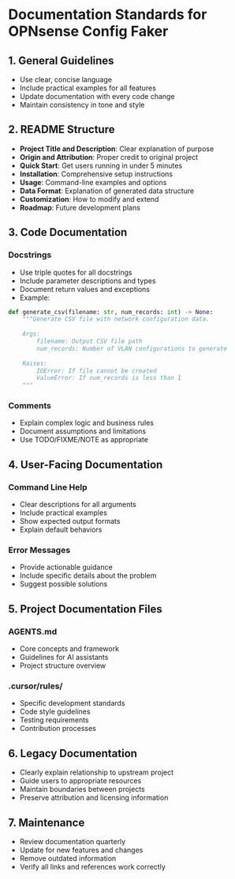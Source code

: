# Documentation Standards for OPNsense Config Faker

## 1. General Guidelines

- Use clear, concise language
- Include practical examples for all features
- Update documentation with every code change
- Maintain consistency in tone and style

## 2. README Structure

- **Project Title and Description**: Clear explanation of purpose
- **Origin and Attribution**: Proper credit to original project
- **Quick Start**: Get users running in under 5 minutes
- **Installation**: Comprehensive setup instructions
- **Usage**: Command-line examples and options
- **Data Format**: Explanation of generated data structure
- **Customization**: How to modify and extend
- **Roadmap**: Future development plans

## 3. Code Documentation

### Docstrings
- Use triple quotes for all docstrings
- Include parameter descriptions and types
- Document return values and exceptions
- Example:
```python
def generate_csv(filename: str, num_records: int) -> None:
    """Generate CSV file with network configuration data.
    
    Args:
        filename: Output CSV file path
        num_records: Number of VLAN configurations to generate
    
    Raises:
        IOError: If file cannot be created
        ValueError: If num_records is less than 1
    """
```

### Comments
- Explain complex logic and business rules
- Document assumptions and limitations
- Use TODO/FIXME/NOTE as appropriate

## 4. User-Facing Documentation

### Command Line Help
- Clear descriptions for all arguments
- Include practical examples
- Show expected output formats
- Explain default behaviors

### Error Messages
- Provide actionable guidance
- Include specific details about the problem
- Suggest possible solutions

## 5. Project Documentation Files

### AGENTS.md
- Core concepts and framework
- Guidelines for AI assistants
- Project structure overview

### .cursor/rules/
- Specific development standards
- Code style guidelines
- Testing requirements
- Contribution processes

## 6. Legacy Documentation

- Clearly explain relationship to upstream project
- Guide users to appropriate resources
- Maintain boundaries between projects
- Preserve attribution and licensing information

## 7. Maintenance

- Review documentation quarterly
- Update for new features and changes
- Remove outdated information
- Verify all links and references work correctly

